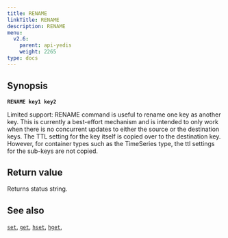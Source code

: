 ```yaml
---
title: RENAME
linkTitle: RENAME
description: RENAME
menu:
  v2.6:
    parent: api-yedis
    weight: 2265
type: docs
---
```


## Synopsis

**`RENAME key1 key2`**

Limited support: RENAME command is useful to rename one key as another key.
This is currently a best-effort mechanism and is intended to only work when there is
no concurrent updates to either the source or the destination keys. The TTL setting
for the key itself is copied over to the destination key. However, for container
types such as the TimeSeries type, the ttl settings for the sub-keys are not copied.

## Return value

Returns status string.

## See also

[`set`](../set/),
[`get`](../get/),
[`hset`](../hset/),
[`hget`](../hget/),
